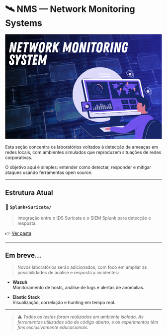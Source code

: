 # 🛰️ NMS — Network Monitoring Systems

<p align="center">
  <img src="../../assets/nms.png" alt="Capa nms" width="800"/>
</p>

Esta seção concentra os laboratórios voltados à detecção de ameaças em redes locais, com ambientes simulados que reproduzem situações de redes corporativas.

O objetivo aqui é simples: entender como detectar, responder e mitigar ataques usando ferramentas open source. 

---

## Estrutura Atual

### 📁 `Splunk+Suricata/`
> Integração entre o IDS Suricata e o SIEM Splunk para detecção e resposta.

👉 [Ver pasta](Splunk-Suricata/README.md)

---

## Em breve...

> Novos laboratórios serão adicionados, com foco em ampliar as possibilidades de análise e resposta a incidentes:

- **Wazuh**  
  Monitoramento de hosts, análise de logs e alertas de anomalias.

- **Elastic Stack**  
  Visualização, correlação e hunting em tempo real.

---

> ⚠️ *Todos os testes foram realizados em ambiente isolado. As ferramentas utilizadas são de código aberto, e os experimentos têm fins exclusivamente educacionais.*
